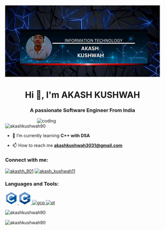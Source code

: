 ![logo](https://github.com/AkashKushwah90/AkashKushwah90/blob/main/Screenshot%202025-03-14%20041959.jpg)

<h1 align="center">Hi 👋, I'm AKASH KUSHWAH</h1>
<h3 align="center">A passionate Software Engineer From India </h3>

<img align="right" alt="coding" width="400" src="https://i.pinimg.com/originals/81/17/8b/81178b47a8598f0c81c4799f2cdd4057.gif">

<p align="left"> <img src="https://komarev.com/ghpvc/?username=akashkushwah90&label=Profile%20views&color=0e75b6&style=flat" alt="akashkushwah90" /> </p>

- 🌱 I’m currently learning **C++ with DSA**

- 📫 How to reach me **akashkushwah3031@gmail.com**

<h3 align="left">Connect with me:</h3>
<p align="left">
<a href="https://instagram.com/akashh_801" target="blank"><img align="center" src="https://raw.githubusercontent.com/rahuldkjain/github-profile-readme-generator/master/src/images/icons/Social/instagram.svg" alt="akashh_801" height="30" width="40" /></a>
<a href="https://www.leetcode.com/akash_kushwah11" target="blank"><img align="center" src="https://raw.githubusercontent.com/rahuldkjain/github-profile-readme-generator/master/src/images/icons/Social/leet-code.svg" alt="akash_kushwah11" height="30" width="40" /></a>
</p>

<h3 align="left">Languages and Tools:</h3>
<p align="left"> <a href="https://www.cprogramming.com/" target="_blank" rel="noreferrer"> <img src="https://raw.githubusercontent.com/devicons/devicon/master/icons/c/c-original.svg" alt="c" width="40" height="40"/> </a> <a href="https://www.w3schools.com/cpp/" target="_blank" rel="noreferrer"> <img src="https://raw.githubusercontent.com/devicons/devicon/master/icons/cplusplus/cplusplus-original.svg" alt="cplusplus" width="40" height="40"/> </a> <a href="https://cloud.google.com" target="_blank" rel="noreferrer"> <img src="https://www.vectorlogo.zone/logos/google_cloud/google_cloud-icon.svg" alt="gcp" width="40" height="40"/> </a> <a href="https://www.qt.io/" target="_blank" rel="noreferrer"> <img src="https://upload.wikimedia.org/wikipedia/commons/0/0b/Qt_logo_2016.svg" alt="qt" width="40" height="40"/> </a> </p>

<p><img align="center" src="https://github-readme-stats.vercel.app/api/top-langs?username=akashkushwah90&show_icons=true&locale=en&layout=compact" alt="akashkushwah90" /></p>

<p><img align="center" src="https://github-readme-streak-stats.herokuapp.com/?user=akashkushwah90&" alt="akashkushwah90" /></p>
